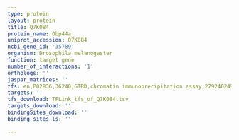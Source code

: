 ```yaml
---
type: protein
layout: protein
title: Q7K084
protein_name: Obp44a
uniprot_accession: Q7K084
ncbi_gene_id: '35789'
organism: Drosophila melanogaster
function: target gene
number_of_interactions: '1'
orthologs: ''
jaspar_matrices: ''
tfs: en,P02836,36240,GTRD,chromatin immunoprecipitation assay,27924024%5Buid%5D,No
targets: ''
tfs_download: TFLink_tfs_of_Q7K084.tsv
targets_download: ''
bindingSites_download: ''
binding_sites_ls: ''

---
```

